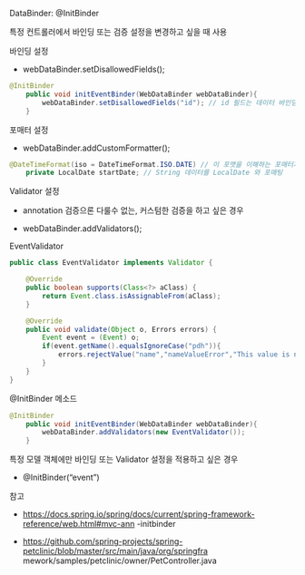 DataBinder: @InitBinder

특정 컨트롤러에서 바인딩 또는 검증 설정을 변경하고 싶을 때 사용

바인딩 설정

- webDataBinder.setDisallowedFields();

```java
@InitBinder
    public void initEventBinder(WebDataBinder webDataBinder){
        webDataBinder.setDisallowedFields("id"); // id 필드는 데이터 바인딩 하지 마라
    }
```


포매터 설정

- webDataBinder.addCustomFormatter();

```java
@DateTimeFormat(iso = DateTimeFormat.ISO.DATE) // 이 포맷을 이해하는 포매터가 이미 등록되어 있어, 사용 가능
    private LocalDate startDate; // String 데이터를 LocalDate 와 포매팅
```

Validator 설정

- annotation 검증으론 다룰수 없는, 커스텀한 검증을 하고 싶은 경우

- webDataBinder.addValidators();

EventValidator

```java
public class EventValidator implements Validator {

    @Override
    public boolean supports(Class<?> aClass) {
        return Event.class.isAssignableFrom(aClass);
    }

    @Override
    public void validate(Object o, Errors errors) {
        Event event = (Event) o;
        if(event.getName().equalsIgnoreCase("pdh")){
            errors.rejectValue("name","nameValueError","This value is not allowed");
        }
    }
}
```

@InitBinder 메소드


```java
@InitBinder
    public void initEventBinder(WebDataBinder webDataBinder){
        webDataBinder.addValidators(new EventValidator());
    }
```


특정 모델 객체에만 바인딩 또는 Validator 설정을 적용하고 싶은 경우 

- @InitBinder(“event”)

참고

- https://docs.spring.io/spring/docs/current/spring-framework-reference/web.html#mvc-ann -initbinder

- https://github.com/spring-projects/spring-petclinic/blob/master/src/main/java/org/springfra mework/samples/petclinic/owner/PetController.java